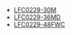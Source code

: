* [LFC0229-30M](lfc0229-30m/LFC0229-30M.md)
* [LFC0229-36MD](lfc0229-36md/LFC0229-36MD.md)
* [LFC0229-48FWC](lfc0229-48fwc/LFC0229-48FWC.md)
